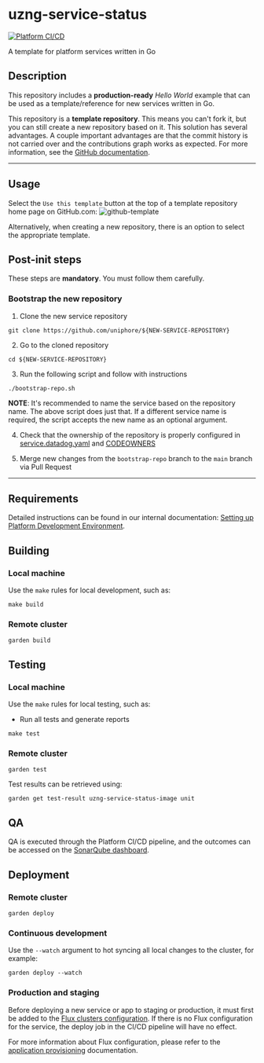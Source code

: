 # uzng-service-status

[![Platform CI/CD](https://github.com/uniphore/uzng-service-status/actions/workflows/cicd.yml/badge.svg)](https://github.com/uniphore/uzng-service-status/actions/workflows/cicd.yml)

A template for platform services written in Go

## Description

This repository includes a **production-ready** *Hello World* example that can
be used as a template/reference for new services written in Go.

This repository is a **template repository**. This means you can't fork it, but
you can still create a new repository based on it. This solution has several
advantages. A couple important advantages are that the commit history is not
carried over and the contributions graph works as expected. For more information, see the
[GitHub documentation](https://docs.github.com/en/repositories/creating-and-managing-repositories/creating-a-repository-from-a-template).

---

## Usage

Select the `Use this template` button at the top of a template repository home page on GitHub.com:
![github-template]

Alternatively, when creating a new repository, there is an option to select the appropriate template.

## Post-init steps

These steps are **mandatory**. You must follow them carefully.

### Bootstrap the new repository

1. Clone the new service repository

```shell
git clone https://github.com/uniphore/${NEW-SERVICE-REPOSITORY}
```

2. Go to the cloned repository

```
cd ${NEW-SERVICE-REPOSITORY}
```

3. Run the following script and follow with instructions

```shell
./bootstrap-repo.sh
```

**NOTE**: It's recommended to name the service based on the repository name. The
above script does just that. If a different service name is required, the
script accepts the new name as an optional argument.

4. Check that the ownership of the repository is properly configured in
   [service.datadog.yaml](service.datadog.yaml) and [CODEOWNERS](CODEOWNERS)

5. Merge new changes from the `bootstrap-repo` branch to the `main` branch via
   Pull Request

---

## Requirements

Detailed instructions can be found in our internal documentation:
[Setting up Platform Development Environment](https://uniphore.atlassian.net/wiki/spaces/PlatEng/pages/2093744464/Setting+up+Platform+Development+Environment).

## Building

### Local machine

Use the `make` rules for local development, such as:

```shell
make build
```

### Remote cluster

```shell
garden build
```

## Testing

### Local machine

Use the `make` rules for local testing, such as:

* Run all tests and generate reports

```shell
make test
```

### Remote cluster

```shell
garden test
```

Test results can be retrieved using:

```shell
garden get test-result uzng-service-status-image unit
```

## QA

QA is executed through the Platform CI/CD pipeline, and the outcomes can be accessed on the
[SonarQube dashboard](https://plat-sonar.uniphoredev.com/dashboard?id=uzng-service-status).

## Deployment

### Remote cluster

```shell
garden deploy
```

### Continuous development

Use the `--watch` argument to hot syncing all local changes to the cluster,
for example:

```shell
garden deploy --watch
```

### Production and staging

Before deploying a new service or app to staging or production,
it must first be added to the [Flux clusters configuration](https://github.com/uniphore/platform-flux).
If there is no Flux configuration for the service, the deploy job in the CI/CD pipeline will have no effect.

For more information about Flux configuration, please refer to the [application provisioning](https://platform.cloud.uniphore.com/application_provisioning.html) documentation.

[github-template]: https://docs.github.com/assets/cb-100333/images/help/repository/use-this-template-button.png
